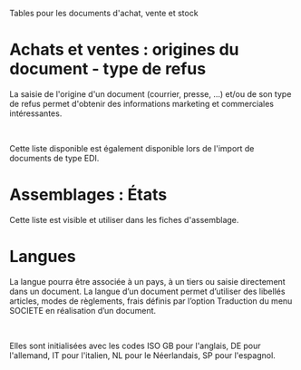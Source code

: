 






Tables pour les documents d'achat, vente et stock




# Achats et ventes : origines du document - type de refus


La saisie de l'origine d'un document (courrier, presse, …) et/ou de son type de refus permet d'obtenir des informations marketing et commerciales intéressantes.


 


Cette liste disponible est également disponible lors de l'import de documents de type EDI.


# Assemblages : États


Cette liste est visible et utiliser dans les fiches d'assemblage.


# Langues


La langue pourra être associée à un pays, à un tiers ou saisie directement dans un document. La langue d’un document permet d’utiliser des libellés articles, modes de règlements, frais définis par l’option Traduction du menu SOCIETE en réalisation d’un document.


 


Elles sont initialisées avec les codes ISO GB pour l'anglais, DE pour l'allemand, IT pour l'italien, NL pour le Néerlandais, SP pour l'espagnol.


